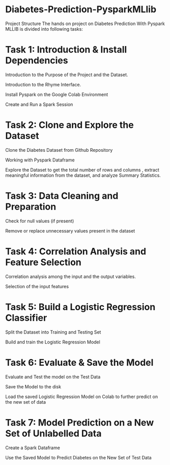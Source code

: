 # Diabetes-Prediction-PysparkMLlib
Project Structure
The hands on project on Diabetes Prediction With Pyspark MLLIB is divided into following tasks:

# Task 1: Introduction & Install Dependencies                   
Introduction to the Purpose of the Project and the Dataset.

Introduction to the Rhyme Interface.

Install Pyspark on the Google Colab Environment

Create and Run a Spark Session 

# Task 2: Clone and Explore the Dataset
Clone the Diabetes Dataset from Github Repository

Working with Pyspark Dataframe

Explore the Dataset to get the total number of rows and columns , extract meaningful information from the dataset, and analyze Summary Statistics.

# Task 3: Data Cleaning and Preparation
Check for null values (if present)

Remove or replace unnecessary values present in the dataset 

# Task 4: Correlation Analysis and Feature Selection
Correlation analysis among the input and the output variables.

Selection of the input features 

# Task 5: Build a Logistic Regression Classifier
Split the Dataset into Training and Testing Set

Build and train the Logistic Regression Model

# Task 6: Evaluate & Save the Model
Evaluate and Test the model on the Test Data

Save the Model to the disk

Load the saved Logistic Regression Model on Colab to further predict on the new set of data

# Task 7: Model Prediction on a New Set of Unlabelled Data
Create a Spark Dataframe

Use the Saved Model to Predict Diabetes on the New Set of Test Data
